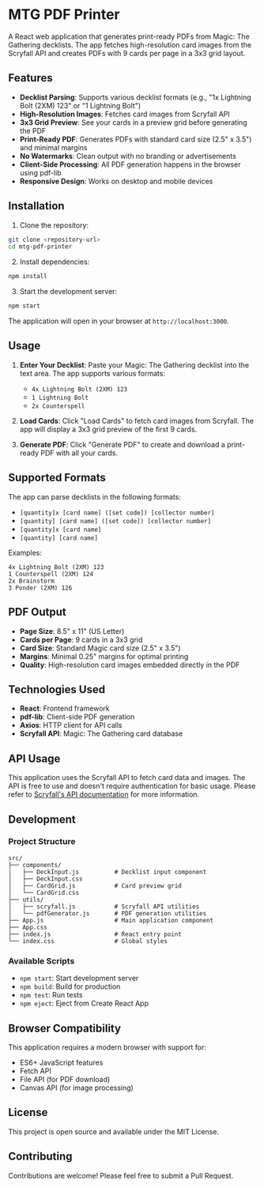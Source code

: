 # MTG PDF Printer

A React web application that generates print-ready PDFs from Magic: The Gathering decklists. The app fetches high-resolution card images from the Scryfall API and creates PDFs with 9 cards per page in a 3x3 grid layout.

## Features

- **Decklist Parsing**: Supports various decklist formats (e.g., "1x Lightning Bolt (2XM) 123" or "1 Lightning Bolt")
- **High-Resolution Images**: Fetches card images from Scryfall API
- **3x3 Grid Preview**: See your cards in a preview grid before generating the PDF
- **Print-Ready PDF**: Generates PDFs with standard card size (2.5" x 3.5") and minimal margins
- **No Watermarks**: Clean output with no branding or advertisements
- **Client-Side Processing**: All PDF generation happens in the browser using pdf-lib
- **Responsive Design**: Works on desktop and mobile devices

## Installation

1. Clone the repository:
```bash
git clone <repository-url>
cd mtg-pdf-printer
```

2. Install dependencies:
```bash
npm install
```

3. Start the development server:
```bash
npm start
```

The application will open in your browser at `http://localhost:3000`.

## Usage

1. **Enter Your Decklist**: Paste your Magic: The Gathering decklist into the text area. The app supports various formats:
   - `4x Lightning Bolt (2XM) 123`
   - `1 Lightning Bolt`
   - `2x Counterspell`

2. **Load Cards**: Click "Load Cards" to fetch card images from Scryfall. The app will display a 3x3 grid preview of the first 9 cards.

3. **Generate PDF**: Click "Generate PDF" to create and download a print-ready PDF with all your cards.

## Supported Formats

The app can parse decklists in the following formats:
- `[quantity]x [card name] ([set code]) [collector number]`
- `[quantity] [card name] ([set code]) [collector number]`
- `[quantity]x [card name]`
- `[quantity] [card name]`

Examples:
```
4x Lightning Bolt (2XM) 123
1 Counterspell (2XM) 124
2x Brainstorm
3 Ponder (2XM) 126
```

## PDF Output

- **Page Size**: 8.5" x 11" (US Letter)
- **Cards per Page**: 9 cards in a 3x3 grid
- **Card Size**: Standard Magic card size (2.5" x 3.5")
- **Margins**: Minimal 0.25" margins for optimal printing
- **Quality**: High-resolution card images embedded directly in the PDF

## Technologies Used

- **React**: Frontend framework
- **pdf-lib**: Client-side PDF generation
- **Axios**: HTTP client for API calls
- **Scryfall API**: Magic: The Gathering card database

## API Usage

This application uses the Scryfall API to fetch card data and images. The API is free to use and doesn't require authentication for basic usage. Please refer to [Scryfall's API documentation](https://scryfall.com/docs/api) for more information.

## Development

### Project Structure

```
src/
├── components/
│   ├── DeckInput.js          # Decklist input component
│   ├── DeckInput.css
│   ├── CardGrid.js           # Card preview grid
│   └── CardGrid.css
├── utils/
│   ├── scryfall.js           # Scryfall API utilities
│   └── pdfGenerator.js       # PDF generation utilities
├── App.js                    # Main application component
├── App.css
├── index.js                  # React entry point
└── index.css                 # Global styles
```

### Available Scripts

- `npm start`: Start development server
- `npm build`: Build for production
- `npm test`: Run tests
- `npm eject`: Eject from Create React App

## Browser Compatibility

This application requires a modern browser with support for:
- ES6+ JavaScript features
- Fetch API
- File API (for PDF download)
- Canvas API (for image processing)

## License

This project is open source and available under the MIT License.

## Contributing

Contributions are welcome! Please feel free to submit a Pull Request. 